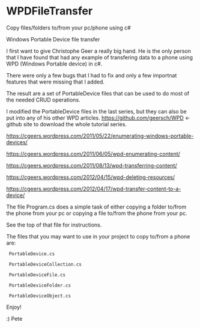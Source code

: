 # WPDFileTransfer
Copy files/folders to/from your pc/phone using c#

Windows Portable Device file transfer

I first want to give Christophe Geer a really big hand. He is the only person that I have found that had any example of transfering data to a phone using WPD (Windows Portable device) in c#.

There were only a few bugs that I had to fix and only a few importnat features that were missing that I added.

The result are a set of PortableDevice files that can be used to do most of the needed CRUD operations.

I modified the PortableDevice files in the last series, but they can also be put into any of his other WPD articles. https://github.com/geersch/WPD <- github site to download the whole tutorial series.

https://cgeers.wordpress.com/2011/05/22/enumerating-windows-portable-devices/

https://cgeers.wordpress.com/2011/06/05/wpd-enumerating-content/

https://cgeers.wordpress.com/2011/08/13/wpd-transferring-content/

https://cgeers.wordpress.com/2012/04/15/wpd-deleting-resources/

https://cgeers.wordpress.com/2012/04/17/wpd-transfer-content-to-a-device/

The file Program.cs does a simple task of either copying a folder to/from the phone from your pc
or  copying a file to/from the phone from your pc.

See the top of that file for instructions.

The files that you may want to use in your project to copy to/from a phone are:

     PortableDevice.cs
   
     PortableDeviceCollection.cs
   
     PortableDeviceFile.cs
   
     PortableDeviceFolder.cs

     PortableDeviceObject.cs

   Enjoy!

   :) Pete
